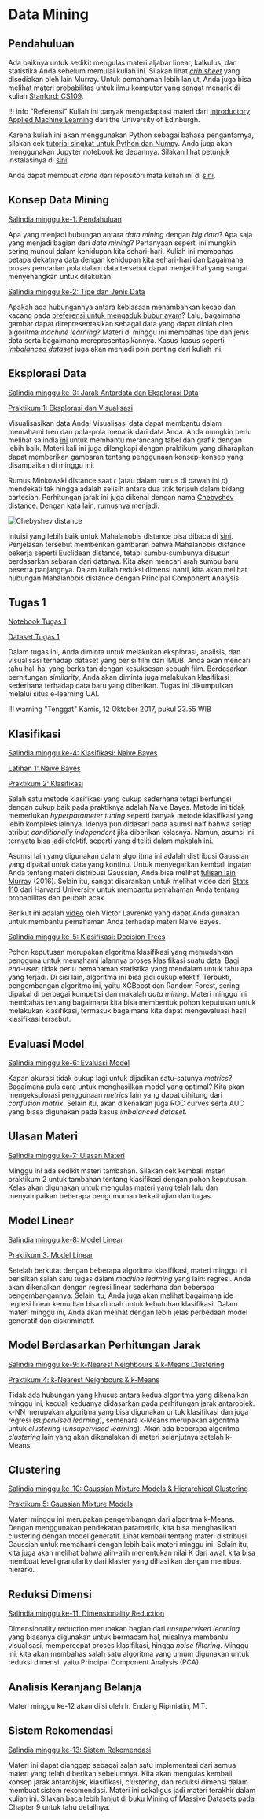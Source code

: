 # Data Mining

## Pendahuluan

Ada baiknya untuk sedikit mengulas materi aljabar linear, kalkulus, dan statistika Anda sebelum memulai kuliah ini. Silakan lihat [*crib sheet*](http://www.inf.ed.ac.uk/teaching/courses/it/cribsheet.2up.pdf) yang disediakan oleh Iain Murray. Untuk pemahaman lebih lanjut, Anda juga bisa melihat materi probabilitas untuk ilmu komputer yang sangat menarik di kuliah [Stanford: CS109](http://web.stanford.edu/class/cs109/index.html).

!!! info "Referensi"
    Kuliah ini banyak mengadaptasi materi dari [Introductory Applied Machine Learning](http://www.inf.ed.ac.uk/teaching/courses/iaml/) dari the University of Edinburgh.

Karena kuliah ini akan menggunakan Python sebagai bahasa pengantarnya, silakan cek [tutorial singkat untuk Python dan Numpy](http://cs231n.github.io/python-numpy-tutorial/). Anda juga akan menggunakan Jupyter notebook ke depannya. Silakan lihat petunjuk instalasinya di [sini](http://jupyter.org/install.html).

Anda dapat membuat *clone* dari repositori mata kuliah ini di [sini](https://github.com/aliakbars/uai-dm).

## Konsep Data Mining

[Salindia minggu ke-1: Pendahuluan](https://github.com/aliakbars/uai-dm/raw/master/01-intro.pdf)

Apa yang menjadi hubungan antara *data mining* dengan *big data*? Apa saja yang menjadi bagian dari *data mining*?
Pertanyaan seperti ini mungkin sering muncul dalam kehidupan kita sehari-hari. Kuliah ini membahas betapa dekatnya data dengan kehidupan kita sehari-hari
dan bagaimana proses pencarian pola dalam data tersebut dapat menjadi hal yang sangat menyenangkan untuk dilakukan.

[Salindia minggu ke-2: Tipe dan Jenis Data](https://github.com/aliakbars/uai-dm/raw/master/02-data.pdf)

Apakah ada hubungannya antara kebiasaan menambahkan kecap dan kacang pada [preferensi untuk mengaduk bubur ayam](http://tentangdata.github.io/assets/buburayam.jpg)? Lalu, bagaimana gambar dapat direpresentasikan sebagai data yang dapat diolah oleh algoritma *machine learning*? Materi di minggu ini membahas tipe dan jenis data serta bagaimana merepresentasikannya. Kasus-kasus seperti [*imbalanced dataset*](http://citeseerx.ist.psu.edu/viewdoc/download?doi=10.1.1.96.9248&rep=rep1&type=pdf) juga akan menjadi poin penting dari kuliah ini.


## Eksplorasi Data

[Salindia minggu ke-3: Jarak Antardata dan Eksplorasi Data](https://github.com/aliakbars/uai-dm/raw/master/03-eksplorasi.pdf)

[Praktikum 1: Eksplorasi dan Visualisasi](https://nbviewer.jupyter.org/github/aliakbars/uai-dm/blob/master/scripts/lab1.ipynb)

Visualisasikan data Anda! Visualisasi data dapat membantu dalam memahami tren dan pola-pola menarik dari data Anda. Anda mungkin perlu melihat salindia [ini](https://nces.ed.gov/forum/pdf/NCES_table_design.pdf) untuk membantu merancang tabel dan grafik dengan lebih baik. Materi kali ini juga dilengkapi dengan praktikum yang diharapkan dapat memberikan gambaran tentang penggunaan konsep-konsep yang disampaikan di minggu ini.

Rumus Minkowski distance saat *r* (atau dalam rumus di bawah ini *p*) mendekati tak hingga adalah selisih antara dua titik terjauh dalam bidang cartesian. Perhitungan jarak ini juga dikenal dengan nama [Chebyshev distance](https://en.wikipedia.org/wiki/Chebyshev_distance). Dengan kata lain, rumusnya menjadi:

![Chebyshev distance](https://wikimedia.org/api/rest_v1/media/math/render/svg/a25e6422d6342df00a038d97507e8ff9a6d56b04)

Intuisi yang lebih baik untuk Mahalanobis distance bisa dibaca di [sini](http://stats.stackexchange.com/questions/62092/bottom-to-top-explanation-of-the-mahalanobis-distance). Penjelasan tersebut memberikan gambaran bahwa Mahalanobis distance bekerja seperti Euclidean distance, tetapi sumbu-sumbunya disusun berdasarkan sebaran dari datanya. Kita akan mencari arah sumbu baru beserta panjangnya. Dalam kuliah reduksi dimensi nanti, kita akan melihat hubungan Mahalanobis distance dengan Principal Component Analysis.


## Tugas 1

[Notebook Tugas 1](https://nbviewer.jupyter.org/github/aliakbars/uai-dm/blob/master/scripts/tugas1b.ipynb)

[Dataset Tugas 1](https://github.com/aliakbars/uai-dm/raw/master/dataset/movie_metadata.csv)

Dalam tugas ini, Anda diminta untuk melakukan eksplorasi, analisis, dan visualisasi terhadap dataset yang berisi film dari IMDB. Anda akan mencari tahu hal-hal yang berkaitan dengan kesuksesan sebuah film. Berdasarkan perhitungan *similarity*, Anda akan diminta juga melakukan klasifikasi sederhana terhadap data baru yang diberikan. Tugas ini dikumpulkan melalui situs e-learning UAI.

!!! warning "Tenggat"
    Kamis, 12 Oktober 2017, pukul 23.55 WIB

## Klasifikasi

[Salindia minggu ke-4: Klasifikasi: Naive Bayes](https://github.com/aliakbars/uai-dm/raw/master/04-naivebayes.pdf)

[Latihan 1: Naive Bayes](https://github.com/aliakbars/uai-dm/raw/master/latihan-1.pdf)

[Praktikum 2: Klasifikasi](https://nbviewer.jupyter.org/github/aliakbars/uai-dm/blob/master/scripts/lab2.ipynb)

Salah satu metode klasifikasi yang cukup sederhana tetapi berfungsi dengan cukup baik pada praktiknya adalah Naive Bayes. Metode ini tidak memerlukan *hyperparameter tuning* seperti banyak metode klasifikasi yang lebih kompleks lainnya. Idenya pun didasari pada asumsi naif bahwa setiap atribut *conditionally independent* jika diberikan kelasnya. Namun, asumsi ini ternyata bisa jadi efektif, seperti yang diteliti dalam makalah [ini](http://venus.unive.it/romanaz/complstat/hand_naive_bayes.pdf).

Asumsi lain yang digunakan dalam algoritma ini adalah distribusi Gaussian yang dipakai untuk data yang kontinu. Untuk menyegarkan kembali ingatan Anda tentang materi distribusi Gaussian, Anda bisa melihat [tulisan Iain Murray](http://www.inf.ed.ac.uk/teaching/courses/mlpr/2016/notes/w2b_univariate_gaussian.html) (2016). Selain itu, sangat disarankan untuk melihat video dari [Stats 110](https://www.youtube.com/watch?v=72QjzHnYvL0&list=PL2SOU6wwxB0uwwH80KTQ6ht66KWxbzTIo&index=13") dari Harvard University untuk membantu pemahaman Anda tentang probabilitas dan peubah acak.

Berikut ini adalah [video](https://www.youtube.com/watch?v=os-NaA0ldGs&list=PLBv09BD7ez_6CxkuiFTbL3jsn2Qd1IU7B) oleh Victor Lavrenko yang dapat Anda gunakan untuk membantu pemahaman Anda terhadap materi Naive Bayes.

[Salindia minggu ke-5: Klasifikasi: Decision Trees](https://github.com/aliakbars/uai-dm/raw/master/05-dt.pdf)

Pohon keputusan merupakan algoritma klasifikasi yang memudahkan pengguna untuk memahami jalannya proses klasifikasi suatu data. Bagi *end-user*, tidak perlu pemahaman statistika yang mendalam untuk tahu apa yang terjadi. Di sisi lain, algoritma ini bisa jadi cukup efektif. Terbukti, pengembangan algoritma ini, yaitu XGBoost dan Random Forest, sering dipakai di berbagai kompetisi dan makalah *data mining*. Materi minggu ini membahas tentang bagaimana kita bisa membentuk pohon keputusan untuk melakukan klasifikasi, termasuk bagaimana kita dapat mengevaluasi hasil klasifikasi tersebut.


<!-- ## Tugas 2

[Notebook Tugas 2](https://nbviewer.jupyter.org/github/aliakbars/uai-dm/blob/master/scripts/tugas2.ipynb)

[Dataset Tugas 2: Training](https://github.com/aliakbars/uai-dm/raw/master/dataset/train.p)

[Dataset Tugas 2: Validation](https://github.com/aliakbars/uai-dm/raw/master/dataset/val.p)

[Dataset Tugas 2: Test](https://github.com/aliakbars/uai-dm/raw/master/dataset/test.p)

Dalam tugas ini, Anda diminta untuk melakukan klasifikasi dengan menggunakan algoritma Naive Bayes dan Decision Trees. Anda diminta menjelaskan dan mengimplementasikan beberapa komponen dari kedua jenis algoritma tersebut. Silakan merujuk ke materi praktikum 2 untuk mencari beberapa referensi kode yang dapat digunakan. Tugas ini dikumpulkan melalui situs e-learning UAI.

!!! warning "Tenggat"
    Jumat, 14 April 2017, pukul 23.55 WIB -->

## Evaluasi Model

[Salindia minggu ke-6: Evaluasi Model]()

Kapan akurasi tidak cukup lagi untuk dijadikan satu-satunya *metrics*? Bagaimana pula cara untuk menghasilkan model yang optimal? Kita akan mengeksplorasi penggunaan *metrics* lain yang dapat dihitung dari *confusion matrix*. Selain itu, akan dikenalkan juga ROC curves serta AUC yang biasa digunakan pada kasus *imbalanced dataset*.

## Ulasan Materi

[Salindia minggu ke-7: Ulasan Materi](https://github.com/aliakbars/uai-dm/raw/master/07-review.pdf)

Minggu ini ada sedikit materi tambahan. Silakan cek kembali materi praktikum 2 untuk tambahan tentang klasifikasi dengan pohon keputusan. Kelas akan digunakan untuk mengulas materi yang telah lalu dan menyampaikan beberapa pengumuman terkait ujian dan tugas.

## Model Linear

[Salindia minggu ke-8: Model Linear](https://github.com/aliakbars/uai-dm/raw/master/08-linear.pdf)

[Praktikum 3: Model Linear](https://nbviewer.jupyter.org/github/aliakbars/uai-dm/blob/master/scripts/lab3.ipynb)

Setelah berkutat dengan beberapa algoritma klasifikasi, materi minggu ini berisikan salah satu tugas dalam *machine learning* yang lain: regresi. Anda akan dikenalkan dengan regresi linear sederhana dan beberapa pengembangannya. Selain itu, Anda juga akan melihat bagaimana ide regresi linear kemudian bisa diubah untuk kebutuhan klasifikasi. Dalam materi minggu ini, Anda akan melihat dengan lebih jelas perbedaan model generatif dan diskriminatif.

## Model Berdasarkan Perhitungan Jarak

[Salindia minggu ke-9: k-Nearest Neighbours &amp; k-Means Clustering](https://github.com/aliakbars/uai-dm/raw/master/09-knn.pdf)

[Praktikum 4: k-Nearest Neighbours &amp; k-Means](https://nbviewer.jupyter.org/github/aliakbars/uai-dm/blob/master/scripts/lab4.ipynb)

Tidak ada hubungan yang khusus antara kedua algoritma yang dikenalkan minggu ini, kecuali keduanya didasarkan pada perhitungan jarak antarobjek. k-NN merupakan algoritma yang bisa digunakan untuk klasifikasi dan juga regresi (*supervised learning*), semenara k-Means merupakan algoritma untuk *clustering* (*unsupervised learning*). Akan ada beberapa algoritma *clustering* lain yang akan dikenalakan di materi selanjutnya setelah k-Means.

## Clustering

[Salindia minggu ke-10: Gaussian Mixture Models &amp; Hierarchical Clustering](https://github.com/aliakbars/uai-dm/raw/master/10-gmm.pdf)

[Praktikum 5: Gaussian Mixture Models](https://nbviewer.jupyter.org/github/aliakbars/uai-dm/blob/master/scripts/lab5.ipynb)

Materi minggu ini merupakan pengembangan dari algoritma k-Means. Dengan menggunakan pendekatan parametrik, kita bisa menghasilkan clustering dengan model generatif. Lihat kembali tentang materi distribusi Gaussian untuk memahami dengan lebih baik materi minggu ini. Selain itu, kita juga akan melihat bahwa alih-alih menentukan nilai K dari awal, kita bisa membuat level granularity dari klaster yang dihasilkan dengan membuat hierarki.

## Reduksi Dimensi

[Salindia minggu ke-11: Dimensionality Reduction](https://github.com/aliakbars/uai-dm/raw/master/11-dim.pdf)

Dimensionality reduction merupakan bagian dari *unsupervised learning* yang biasanya digunakan untuk bermacam hal, misalnya membantu visualisasi, mempercepat proses klasifikasi, hingga *noise filtering*. Minggu ini, kita akan membahas salah satu algoritma yang umum digunakan untuk reduksi dimensi, yaitu Principal Component Analysis (PCA).

<!-- ## Tugas 3
[Notebook Tugas 3](https://nbviewer.jupyter.org/github/aliakbars/uai-dm/blob/master/scripts/tugas3.ipynb)

Dalam tugas ini, Anda diminta untuk melakukan klasifikasi dan *clustering* dengan menggunakan algoritma k-Nearest Neighbours dan k-Means. Anda juga akan melihat efek dari penerapan reduksi dimensi dengan Principal Component Analysis terhadap hasil klasifikasi dan *clustering*. Tugas ini dikumpulkan melalui situs e-learning UAI.

!!! warning "Tenggat"
    Sabtu, 27 Mei 2017, pukul 23.55 WIB -->

## Analisis Keranjang Belanja

Materi minggu ke-12 akan diisi oleh Ir. Endang Ripmiatin, M.T.

## Sistem Rekomendasi

[Salindia minggu ke-13: Sistem Rekomendasi](https://github.com/aliakbars/uai-dm/raw/master/13-recsys.pdf)

Materi ini dapat dianggap sebagai salah satu implementasi dari semua materi yang telah diberikan sebelumnya. Kita akan mengulas kembali konsep jarak antarobjek, klasifikasi, *clustering*, dan reduksi dimensi dalam membuat sistem rekomendasi. Materi ini sekaligus jadi materi terakhir dalam kuliah ini. Silakan baca lebih lanjut di buku Mining of Massive Datasets pada Chapter 9 untuk tahu detailnya.

<!-- ## Tugas 4

[Notebook Tugas 4](https://nbviewer.jupyter.org/github/aliakbars/uai-dm/blob/master/scripts/tugas4.ipynb)

[Dataset Tugas 4: Movies](https://github.com/aliakbars/uai-dm/raw/master/dataset/ml/movies.csv)

[Dataset Tugas 4: Ratings](https://github.com/aliakbars/uai-dm/raw/master/dataset/ml/ratings.csv)

[Dataset Tugas 4: Tags](https://github.com/aliakbars/uai-dm/raw/master/dataset/ml/tags.csv)

Tugas kali ini merupakan gabungan materi dari beberapa kuliah sebelumnya. Anda diminta untuk membangun dan membandingkan beberapa metode sistem rekomendasi. Tugas ini dikumpulkan melalui situs e-learning UAI.

!!! warning "Tenggat"
    Rabu, 21 Juni 2017, pukul 23.55 WIB -->
